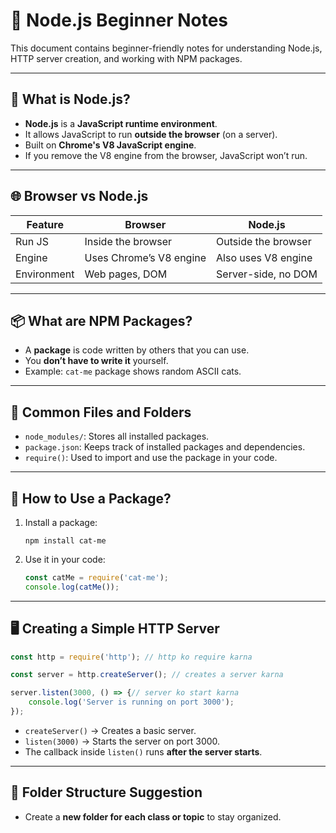 # 🚀 Node.js Beginner Notes

This document contains beginner-friendly notes for understanding Node.js, HTTP server creation, and working with NPM packages.

---

## 📌 What is Node.js?

- **Node.js** is a **JavaScript runtime environment**.
- It allows JavaScript to run **outside the browser** (on a server).
- Built on **Chrome's V8 JavaScript engine**.
- If you remove the V8 engine from the browser, JavaScript won’t run.

---

## 🌐 Browser vs Node.js

| Feature       | Browser                   | Node.js                              |
|---------------|----------------------------|----------------------------------------|
| Run JS        | Inside the browser         | Outside the browser                   |
| Engine        | Uses Chrome’s V8 engine    | Also uses V8 engine                   |
| Environment   | Web pages, DOM             | Server-side, no DOM                   |

---

## 📦 What are NPM Packages?

- A **package** is code written by others that you can use.
- You **don’t have to write it** yourself.
- Example: `cat-me` package shows random ASCII cats.

---

## 📁 Common Files and Folders

- `node_modules/`: Stores all installed packages.
- `package.json`: Keeps track of installed packages and dependencies.
- `require()`: Used to import and use the package in your code.

---

## 🧪 How to Use a Package?

1. Install a package:
   ```
   npm install cat-me
   ```

2. Use it in your code:
   ```js
   const catMe = require('cat-me');
   console.log(catMe());
   ```

---

## 🖥️ Creating a Simple HTTP Server

```js
const http = require('http'); // http ko require karna

const server = http.createServer(); // creates a server karna

server.listen(3000, () => {// server ko start karna 
    console.log('Server is running on port 3000');
});
```

- `createServer()` → Creates a basic server.
- `listen(3000)` → Starts the server on port 3000.
- The callback inside `listen()` runs **after the server starts**.

---

## 📂 Folder Structure Suggestion

- Create a **new folder for each class or topic** to stay organized.
